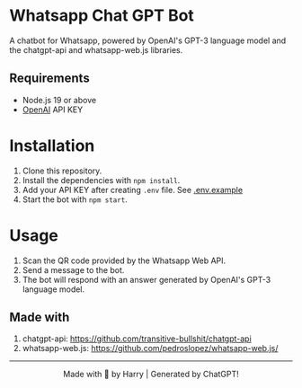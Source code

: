 # Whatsapp Chat GPT Bot

A chatbot for Whatsapp, powered by OpenAI's GPT-3 language model and the chatgpt-api and whatsapp-web.js libraries.

## Requirements

- Node.js 19 or above
- [OpenAI](https://openai.com) API KEY

# Installation

1. Clone this repository.
2. Install the dependencies with `npm install`.
3. Add your API KEY after creating `.env` file. See [.env.example](./.env.example)
4. Start the bot with `npm start`.

# Usage

1. Scan the QR code provided by the Whatsapp Web API.
2. Send a message to the bot.
3. The bot will respond with an answer generated by OpenAI's GPT-3 language model.

## Made with

1. chatgpt-api: https://github.com/transitive-bullshit/chatgpt-api
2. whatsapp-web.js: https://github.com/pedroslopez/whatsapp-web.js/

<hr>
<p align="center">Made  with 💖 by Harry | Generated by ChatGPT! </p>
